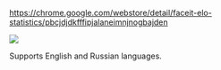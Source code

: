 https://chrome.google.com/webstore/detail/faceit-elo-statistics/pbcjdjdkfffipjalaneimnjnogbajden

![](https://d1sz9tkli0lfjq.cloudfront.net/items/3v2i0r2x2p0V1P3U3l2Z/Image%202019-09-13%20at%2010.26.12%20AM.png?v=f041766e)

Supports English and Russian languages.
